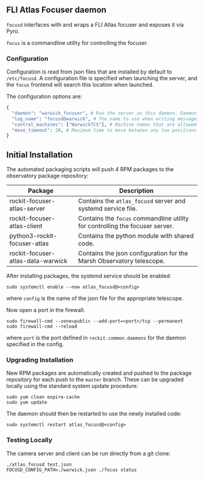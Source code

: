 ## FLI Atlas Focuser daemon

`focusd` interfaces with and wraps a FLI Atlas focuser and exposes it via Pyro.

`focus` is a commandline utility for controlling the focuser.

### Configuration

Configuration is read from json files that are installed by default to `/etc/focusd`.
A configuration file is specified when launching the server, and the `focus` frontend will search this location when launched.

The configuration options are:
```python
{
  "daemon": "warwick_focuser", # Run the server as this daemon. Daemon types are registered in `rockit.common.daemons`.
  "log_name": "focusd@warwick", # The name to use when writing messages to the observatory log.
  "control_machines": ["WarwickTCS"], # Machine names that are allowed to control (rather than just query) state. Machine names are registered in `rockit.common.IP`.
  "move_timeout": 20, # Maximum time to move between any two positions
}

```
## Initial Installation

The automated packaging scripts will push 4 RPM packages to the observatory package repository:

| Package                           | Description                                                                  |
|-----------------------------------|------------------------------------------------------------------------------|
| rockit-focuser-atlas-server       | Contains the `atlas_focusd` server and systemd service file.                 |
| rockit-focuser-atlas-client       | Contains the `focus` commandline utility for controlling the focuser server. |
| python3-rockit-focuser-atlas      | Contains the python module with shared code.                                 |
| rockit-focuser-atlas-data-warwick | Contains the json configuration for the Marsh Observatory telescope.         |

After installing packages, the systemd service should be enabled:

```
sudo systemctl enable --now atlas_focusd@<config>
```

where `config` is the name of the json file for the appropriate telescope.

Now open a port in the firewall:
```
sudo firewall-cmd --zone=public --add-port=<port>/tcp --permanent
sudo firewall-cmd --reload
```
where `port` is the port defined in `rockit.common.daemons` for the daemon specified in the config.

### Upgrading Installation

New RPM packages are automatically created and pushed to the package repository for each push to the `master` branch.
These can be upgraded locally using the standard system update procedure:
```
sudo yum clean expire-cache
sudo yum update
```

The daemon should then be restarted to use the newly installed code:
```
sudo systemctl restart atlas_focusd@<config>
```

### Testing Locally

The camera server and client can be run directly from a git clone:
```
./atlas_focusd test.json
FOCUSD_CONFIG_PATH=./warwick.json ./focus status
```
